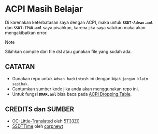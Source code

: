 # ACPI Masih Belajar
Di karenakan keterbatasan saya dengan ACPI, maka untuk **`SSDT-Advan.aml`**  dan **`SSDT-TPAD.aml`** saya pisahkan, karena jika saya satukan maka akan 
mengakibatkan error.

> [!NOTE]
>
> Silahkan compile dari file dsl atau gunakan file yang sudah ada.

## CATATAN
- Gunakan repo untuk `Advan hackintosh` ini dengan bijak `jangan klaim sepihak`.
- Cantumkan sumber kode jika anda akan menggunakan repo ini.
- Untuk fungsi **`DMAR.aml`** bisa baca pada [ACPI Dropping Table](https://github.com/5T33Z0/OC-Little-Translated/tree/main/00_ACPI/ACPI_Dropping_Tables).

## CREDITS dan SUMBER
- [OC-Little-Translated](https://github.com/5T33Z0/OC-Little-Translated/tree/main) oleh [5T33Z0](https://github.com/5T33Z0/OC-Little-Translated/commits?author=5T33Z0)
- [SSDTTime](https://github.com/corpnewt/SSDTTime) oleh [corpnewt](https://github.com/corpnewt/SSDTTime/commits?author=corpnewt)
